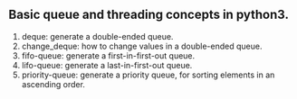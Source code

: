 <h2>Basic queue and threading concepts in python3.</h2>
<ol>
  <li>deque: generate a double-ended queue.</li>
  <li>change_deque: how to change values in a double-ended queue.</li>
  <li>fifo-queue: generate a first-in-first-out queue.</li>
  <li>lifo-queue: generate a last-in-first-out queue.</li>
  <li>priority-queue: generate a priority queue, for sorting elements in an ascending order.</li>
</ol>
